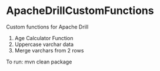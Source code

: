# ApacheDrillCustomFunctions
Custom functions for Apache Drill
1) Age Calculator Function
2) Uppercase varchar data
3) Merge varchars from 2 rows

To run: mvn clean package
